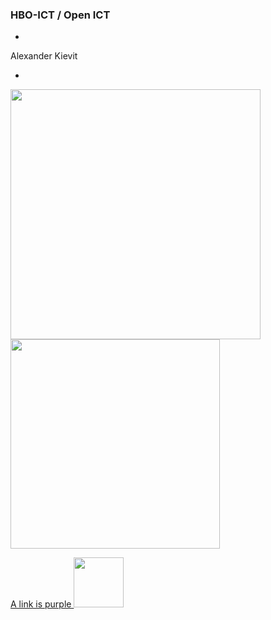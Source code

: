 ### HBO-ICT / Open ICT

-

Alexander Kievit

-


<img src="./pictures/hogeschool_utrecht.png" height="auto" width="400px"> <img src="./pictures/open_ict.png" height="auto" width="335px">





[A link is purple    ](https://github.com/Alexanderkievit/Presentation_VLC "Github")
 <img src="./pictures/qr-code.png" height="auto" width="80px" style="float:none;margin-bottom:-15px;">


